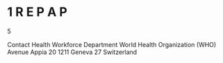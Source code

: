 # 1 R E P A P

5

Contact Health Workforce Department World Health Organization (WHO) Avenue Appia 20 1211 Geneva 27 Switzerland
